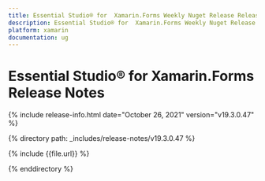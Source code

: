 ```yaml
---
title: Essential Studio® for  Xamarin.Forms Weekly Nuget Release Release Notes  
description: Essential Studio® for  Xamarin.Forms Weekly Nuget Release Release Notes  
platform: xamarin
documentation: ug
---
```


# Essential Studio® for  Xamarin.Forms  Release Notes  

{% include release-info.html date="October 26, 2021"  version="v19.3.0.47" %} 


{% directory path: _includes/release-notes/v19.3.0.47 %}

{% include {{file.url}} %}

{% enddirectory %}